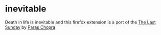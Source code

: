 # inevitable 

Death in life is inevitable and this firefox extension is a port of the [The Last Sunday](https://chromewebstore.google.com/detail/the-last-sunday-plan-achi/ohpgajipapfmedakbpgcdcaicbmpchkb) by [Paras Chopra](https://x.com/paraschopra)
